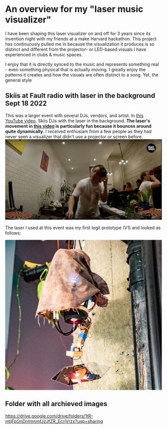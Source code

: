 # An overview for my "laser music visualizer"
I have been shaping this laser visualizer on and off for 3 years since its invention night with my friends at a make Harvard hackathon. This project has continuously pulled me in because the visualization it produces is so distinct and different from the projector- or LED-based visuals I have experienced in clubs & music spaces.  

I enjoy that it is directly synced to the music and represents something real - even something physical that is actually moving. I greatly enjoy the patterns it creates and how the visuals are often distinct to a song. Yet, the general style 





## Skiis at Fault radio with laser in the background Sept 18 2022
This was a larger event with several DJs, vendors, and artist. In [this YouTube video](https://www.youtube.com/watch?v=yF6J6Qs61sM), Skiis DJs with the laser in the background. **The laser's movement in [this video](https://www.youtube.com/watch?v=yF6J6Qs61sM) is particularly fun because it bounces around quite dynamically**. I received enthusiam from a few people as they had never seen a visualizer that didn't use a projector or screen before. 
![](../media/cleanshot_2023-11-06-at-20-38-04@2x.png)

The laser I used at this event was my first legit prototype (V1) and looked as follows:

![](../media/cleanshot_2023-11-06-at-21-01-27@2x.png)


## Folder with all archieved images

https://drive.google.com/drive/folders/1tR-mtjFpGnDntmnmfJzJfZR_EcrjVrzx?usp=sharing

